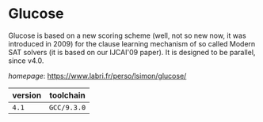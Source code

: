 # Glucose

Glucose is based on a new scoring scheme (well, not so new now, it was introduced in 2009) for the clause learning mechanism of so called Modern SAT solvers (it is based on our IJCAI'09 paper). It is designed to be parallel, since v4.0.

*homepage*: <https://www.labri.fr/perso/lsimon/glucose/>

version | toolchain
--------|----------
``4.1`` | ``GCC/9.3.0``
